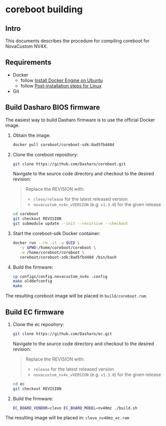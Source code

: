 # coreboot building

## Intro

This documents describes the procedure for compiling coreboot for NovaCustom NV4X.

## Requirements

- Docker
    + follow [Install Docker Engine on Ubuntu](https://docs.docker.com/engine/install/ubuntu/)
    + follow [Post-installation steps for Linux](https://docs.docker.com/engine/install/linux-postinstall/)
- Git

## Build Dasharo BIOS firmware

The easiest way to build Dasharo firmware is to use the official Docker image.

1. Obtain the image:

    ```bash
    docker pull coreboot/coreboot-sdk:0ad5fbd48d
    ```

1. Clone the coreboot repository:

    ```bash
    git clone https://github.com/Dasharo/coreboot.git
    ```

    Navigate to the source code directory and checkout to the desired revision:

    > Replace the REVISION with:
    >
    > - `clevo/release` for the latest released version
    > - `novacustom_nv4x_vVERSION` (e.g. `v1.3.0`) for the given release

    ```bash
    cd coreboot
    git checkout REVISION
    git submodule update --init --recursive --checkout
    ```

1. Start the coreboot-sdk Docker container:

    ```bash
    docker run --rm -it -u $UID \
       -v $PWD:/home/coreboot/coreboot \
       -w /home/coreboot/coreboot \
       coreboot/coreboot-sdk:0ad5fbd48d /bin/bash
    ```

1. Build the firmware:

    ```bash
    cp configs/config.novacustom_nv4x .config
    make olddefconfig
    make
    ```

The resulting coreboot image will be placed in
`build/coreboot.rom`.

## Build EC firmware

1. Clone the ec repository:

    ```bash
    git clone https://github.com/Dasharo/ec.git
    ```

    Navigate to the source code directory and checkout to the desired revision:

    > Replace the REVISION with:
    >
    > - `release` for the latest released version
    > - `novacustom_nv4x_vVERSION` (e.g. `v1.3.0`) for the given release

    ```bash
    cd ec
    git checkout REVISION
    ```

1. Build the firmware:

    ```bash
    EC_BOARD_VENDOR=clevo EC_BOARD_MODEL=nv40mz ./build.sh
    ```

The resulting image will be placed in: `clevo_nv40mz_ec.rom`
